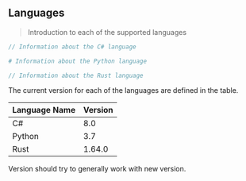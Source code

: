 ## Languages

> Introduction to each of the supported languages

```csharp
// Information about the C# language
```

```python
# Information about the Python language
```

```rust
// Information about the Rust language
```

The current version for each of the languages are defined in the table.

| Language Name | Version |
|---------------|---------|
| C#            | 8.0     |
| Python        | 3.7     |
| Rust          | 1.64.0  |

Version should try to generally work with new version.